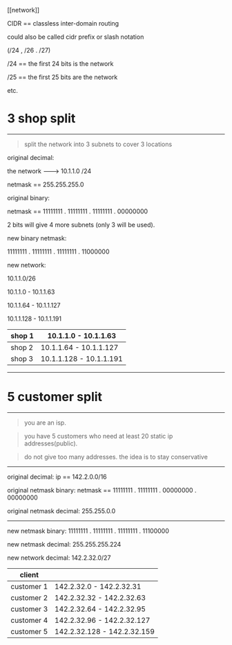 
[[network]]

CIDR == classless inter-domain routing

could also be called cidr prefix or slash notation

(/24 , /26 . /27)

/24 == the first 24 bits is the network

/25 == the first 25 bits are the network

etc.

# 3 shop split
___

> split the network into 3 subnets to cover 3 locations

original decimal:

the network ---> 10.1.1.0 /24

netmask == 255.255.255.0

original binary:

netmask == 11111111 . 11111111 . 11111111 . 00000000

2 bits will give 4 more subnets (only 3 will be used).

new binary netmask:

11111111 . 11111111 . 11111111 . 11000000

new network:

10.1.1.0/26

10.1.1.0 - 10.1.1.63

10.1.1.64 - 10.1.1.127

10.1.1.128 - 10.1.1.191

| shop 1 | 10.1.1.0 - 10.1.1.63    |
| ------ | ----------------------- |
| shop 2 | 10.1.1.64 - 10.1.1.127  |
| shop 3 | 10.1.1.128 - 10.1.1.191 |

___

# 5 customer split
___
> you are an isp.

> you have 5 customers who need at least 20 static ip addresses(public).

> do not give too many addresses. the idea is to stay conservative
___

original decimal:
ip == 142.2.0.0/16

original netmask binary:
netmask == 11111111 . 11111111 . 00000000 . 00000000

original netmask decimal:
255.255.0.0
___
new netmask binary:
11111111 . 11111111 . 11111111 . 11100000

new netmask  decimal:
255.255.255.224

new network decimal:
142.2.32.0/27

| client     |                             |
| ---------- | --------------------------- |
| customer 1 | 142.2.32.0 - 142.2.32.31    |
| customer 2 | 142.2.32.32 - 142.2.32.63   |
| customer 3 | 142.2.32.64 - 142.2.32.95   |
| customer 4 | 142.2.32.96 - 142.2.32.127  |
| customer 5 | 142.2.32.128 - 142.2.32.159 |
